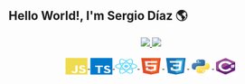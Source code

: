## Hello World!, I'm Sergio Díaz 🌎

<div align="center">
<a href="https://github.com/codediaz">
<img height="180em" src="https://github-readme-stats.vercel.app/api?username=codediaz&show_icons=true&theme=default&include_all_commits=true&count_private=true"/>
<img height="180em" src="https://github-readme-stats.vercel.app/api/top-langs/?username=codediaz&layout=compact&langs_count=7&theme=default"/>
</div>
  
<div style="display: inline_block" align="center"><br>
<img align="center" alt="codediaz-Js" height="30" width="40" src="https://raw.githubusercontent.com/devicons/devicon/master/icons/javascript/javascript-plain.svg">
<img align="center" alt="codediaz-Ts" height="30" width="40" src="https://raw.githubusercontent.com/devicons/devicon/master/icons/typescript/typescript-plain.svg">
<img align="center" alt="codediaz-React" height="30" width="40" src="https://raw.githubusercontent.com/devicons/devicon/master/icons/react/react-original.svg">
<img align="center" alt="codediaz-HTML" height="30" width="40" src="https://raw.githubusercontent.com/devicons/devicon/master/icons/html5/html5-original.svg">
<img align="center" alt="codediaz-CSS" height="30" width="40" src="https://raw.githubusercontent.com/devicons/devicon/master/icons/css3/css3-original.svg">
<img align="center" alt="codediaz-Python" height="30" width="40" src="https://raw.githubusercontent.com/devicons/devicon/master/icons/python/python-original.svg">
<img align="center" alt="codediaz-Csharp" height="30" width="40" src="https://raw.githubusercontent.com/devicons/devicon/master/icons/csharp/csharp-original.svg">
</div>

<!--
**codediaz/codediaz** is a ✨ _special_ ✨ repository because its `README.md` (this file) appears on your GitHub profile.

Here are some ideas to get you started:

- 🔭 I’m currently working on ...
- 🌱 I’m currently learning ...
- 👯 I’m looking to collaborate on ...
- 🤔 I’m looking for help with ...
- 💬 Ask me about ...
- 📫 How to reach me: ...
- 😄 Pronouns: ...
- ⚡ Fun fact: ...
-->
